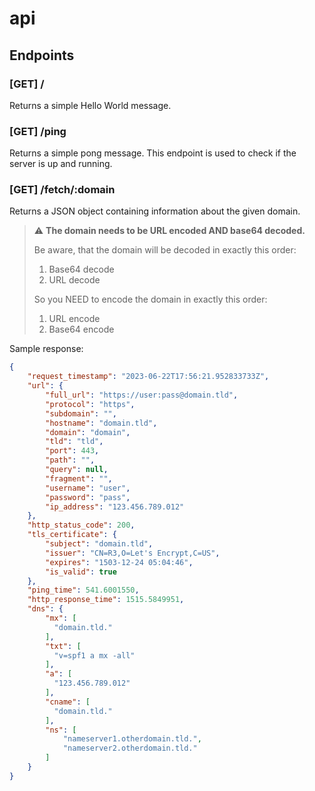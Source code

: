 # api

## Endpoints

### [GET] /

Returns a simple Hello World message.

### [GET] /ping

Returns a simple pong message. This endpoint is used to check if the server is up and running.

### [GET] /fetch/:domain

Returns a JSON object containing information about the given domain.

> :warning: **The domain needs to be URL encoded AND base64 decoded.**
> 
> Be aware, that the domain will be decoded in exactly this order:
> 1. Base64 decode
> 2. URL decode
> 
> So you NEED to encode the domain in exactly this order:
> 1. URL encode
> 2. Base64 encode

Sample response:
```json
{
    "request_timestamp": "2023-06-22T17:56:21.952833733Z",
    "url": {
        "full_url": "https://user:pass@domain.tld",
        "protocol": "https",
        "subdomain": "",
        "hostname": "domain.tld",
        "domain": "domain",
        "tld": "tld",
        "port": 443,
        "path": "",
        "query": null,
        "fragment": "",
        "username": "user",
        "password": "pass",
        "ip_address": "123.456.789.012"
    },
    "http_status_code": 200,
    "tls_certificate": {
        "subject": "domain.tld",
        "issuer": "CN=R3,O=Let's Encrypt,C=US",
        "expires": "1503-12-24 05:04:46",
        "is_valid": true
    },
    "ping_time": 541.6001550,
    "http_response_time": 1515.5849951,
    "dns": {
        "mx": [
          "domain.tld."
        ],
        "txt": [
          "v=spf1 a mx -all"
        ],
        "a": [
          "123.456.789.012"
        ],
        "cname": [
          "domain.tld."
        ],
        "ns": [
            "nameserver1.otherdomain.tld.",
            "nameserver2.otherdomain.tld."
        ]
    }
}
```